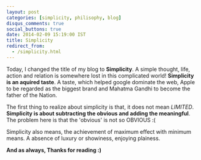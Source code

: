```yaml
---
layout: post
categories: [simplicity, philisophy, blog]
disqus_comments: true
social_buttons: true
date: 2014-02-09 15:19:00 IST
title: Simplicity
redirect_from:
  - /simplicity.html
---
```


Today, I changed the title of my blog to **Simplicity**. A simple thought, life, action and relation is somewhere lost in this complicated world! **Simplicity is an aquired taste**. A taste, which helped google dominate the web, Apple to be regarded as the biggest brand and Mahatma Gandhi to become the father of the Nation.

The first thing to realize about simplicity is that, it does not mean *LIMITED*. **Simplicity is about subtracting the obvious and adding the meaningful**. The problem here is that the 'obvious' is not so OBVIOUS :(

Simplicity also means, the achievement of maximum effect with minimum means. A absence of luxury or showiness, enjoying plainess.

**And as always, Thanks for reading :)**
